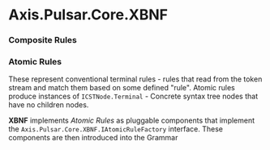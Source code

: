 # Axis.Pulsar.Core.XBNF

### Composite Rules


### Atomic Rules
These represent conventional terminal rules - rules that read from the token stream and match them based on some defined "rule".
Atomic rules produce instances of `ICSTNode.Terminal` - Concrete syntax tree nodes that have no children nodes.

__XBNF__ implements _Atomic Rules_ as pluggable components that implement the `Axis.Pulsar.Core.XBNF.IAtomicRuleFactory` interface.
These components are then introduced into the Grammar


